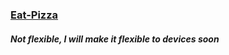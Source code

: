 ### [Eat-Pizza](https://eat-pizza.vercel.app/)

##### Not flexible, I will make it flexible to devices soon
